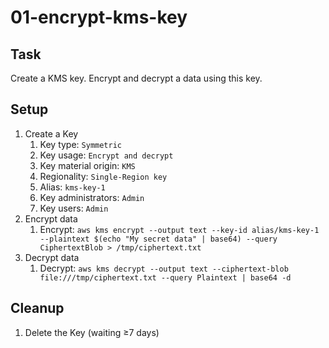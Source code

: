 # 01-encrypt-kms-key

## Task
Create a KMS key. Encrypt and decrypt a data using this key.

## Setup
1. Create a Key
	1. Key type: `Symmetric`
	2. Key usage: `Encrypt and decrypt`
	3. Key material origin: `KMS`
	4. Regionality: `Single-Region key`
	5. Alias: `kms-key-1`
	6. Key administrators: `Admin`
	7. Key users: `Admin`
2. Encrypt data
	1. Encrypt: `aws kms encrypt --output text --key-id alias/kms-key-1 --plaintext $(echo "My secret data" | base64) --query CiphertextBlob > /tmp/ciphertext.txt`
3. Decrypt data
	1. Decrypt: `aws kms decrypt --output text --ciphertext-blob file:///tmp/ciphertext.txt --query Plaintext | base64 -d`

## Cleanup
1. Delete the Key (waiting ≥7 days)
